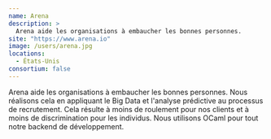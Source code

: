 ```yaml
---
name: Arena
description: >
  Arena aide les organisations à embaucher les bonnes personnes.
site: "https://www.arena.io"
image: /users/arena.jpg
locations:
  - États-Unis
consortium: false
---
```


Arena aide les organisations à embaucher les bonnes personnes. Nous réalisons cela en appliquant le Big Data et l'analyse prédictive au processus de recrutement. Cela résulte à moins de roulement pour nos clients et à moins de discrimination pour les individus. Nous utilisons OCaml pour tout notre backend de développement.
